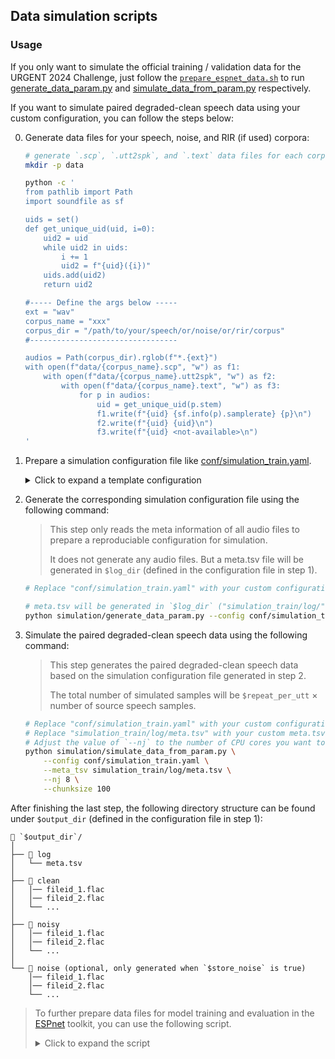 ## Data simulation scripts

### Usage

If you only want to simulate the official training / validation data for the URGENT 2024 Challenge, just follow the [`prepare_espnet_data.sh`](https://github.com/urgent-challenge/urgent2024_challenge/tree/main/simulation) to run [generate_data_param.py](https://github.com/urgent-challenge/urgent2024_challenge/blob/main/simulation/generate_data_param.py) and [simulate_data_from_param.py](https://github.com/urgent-challenge/urgent2024_challenge/blob/main/simulation/simulate_data_from_param.py) respectively.


If you want to simulate paired degraded-clean speech data using your custom configuration, you can follow the steps below:

0. Generate data files for your speech, noise, and RIR (if used) corpora:
    ```bash
    # generate `.scp`, `.utt2spk`, and `.text` data files for each corpus
    mkdir -p data

    python -c '
    from pathlib import Path
    import soundfile as sf

    uids = set()
    def get_unique_uid(uid, i=0):
        uid2 = uid
        while uid2 in uids:
            i += 1
            uid2 = f"{uid}({i})"
        uids.add(uid2)
        return uid2

    #----- Define the args below -----
    ext = "wav"
    corpus_name = "xxx"
    corpus_dir = "/path/to/your/speech/or/noise/or/rir/corpus"
    #---------------------------------

    audios = Path(corpus_dir).rglob(f"*.{ext}")
    with open(f"data/{corpus_name}.scp", "w") as f1:
        with open(f"data/{corpus_name}.utt2spk", "w") as f2:
            with open(f"data/{corpus_name}.text", "w") as f3:
                for p in audios:
                    uid = get_unique_uid(p.stem)
                    f1.write(f"{uid} {sf.info(p).samplerate} {p}\n")
                    f2.write(f"{uid} {uid}\n")
                    f3.write(f"{uid} <not-available>\n")
    '
    ```

1. Prepare a simulation configuration file like [conf/simulation_train.yaml](https://github.com/urgent-challenge/urgent2024_challenge/blob/main/conf/simulation_train.yaml).

    <details><summary>Click to expand a template configuration</summary><div>

    ```yaml
    speech_scps:
    - /path1/to/speech_corpus1.scp
    - /path1/to/speech_corpus2.scp
    - ...

    speech_utt2spk:
    - /path1/to/speech_corpus1.utt2spk
    - /path1/to/speech_corpus2.utt2spk
    - ...

    speech_text:
    - /path1/to/speech_corpus1.text
    - /path1/to/speech_corpus2.text
    - ...

    log_dir: simulation_dir/log  # for storing meta.tsv
    output_dir: simulation_dir  # for storing generated audios
    repeat_per_utt: 1  # How many times to reuse each speech sample
    seed: 0  # random seed for reproducibility

    noise_scps:
    - /path/to/noise_corpus1.scp
    - /path/to/noise_corpus2.scp
    - ...
    snr_low_bound: -5.0   # lowest SNR in simulation
    snr_high_bound: 20.0  # highest SNR in simulation
    reuse_noise: true   # whether to allow using each noise sample for multiple times
    store_noise: false  # whether to store the generated noise audio files

    # If you don't need reverberation, simply use
    #
    # rir_scps: null
    rir_scps:
    - /path/to/rir_corpus1.scp
    - /path/to/rir_corpus2.scp
    - ...
    prob_reverberation: 0.5  # apply RIRs with a probability
    reuse_rir: true  # whether to allow using each RIR sample for multiple times
    
    # If you only want to generate noisy speech data, simply use
    #
    # augmentations: [none]
    # weight_augmentations: [1.0]
    
    # Additional random augmentations to be applied to each simulated sample
    augmentations:
    - none  # the first augmentation (do nothing)
    - bandwidth_limitation  # the first augmentation (bandwidth limitation)
    - clipping  # the first augmentation (clipping)
    weight_augmentations:
    - 1.0  # weight for randomly selecting the first augmentation
    - 1.0  # weight for randomly selecting the second augmentation
    - 1.0  # weight for randomly selecting the third augmentation
    # The args below are only used for the clipping distortion
    clipping_min_quantile: [0.0, 0.1]
    clipping_max_quantile: [0.9, 1.0]
    ```
    </div></details>

2. Generate the corresponding simulation configuration file using the following command:
    > This step only reads the meta information of all audio files to prepare a reproduciable configuration for simulation.
    >
    > It does not generate any audio files. But a meta.tsv file will be generated in `$log_dir` (defined in the configuration file in step 1).

    ```bash
    # Replace "conf/simulation_train.yaml" with your custom configuration

    # meta.tsv will be generated in `$log_dir` ("simulation_train/log/" in this example)
    python simulation/generate_data_param.py --config conf/simulation_train.yaml
    ```
3. Simulate the paired degraded-clean speech data using the following command:
    > This step generates the paired degraded-clean speech data based on the simulation configuration file generated in step 2.
    >
    > The total number of simulated samples will be `$repeat_per_utt` × number of source speech samples.

    ```bash
    # Replace "conf/simulation_train.yaml" with your custom configuration
    # Replace "simulation_train/log/meta.tsv" with your custom meta.tsv file
    # Adjust the value of `--nj` to the number of CPU cores you want to use
    python simulation/simulate_data_from_param.py \
        --config conf/simulation_train.yaml \
        --meta_tsv simulation_train/log/meta.tsv \
        --nj 8 \
        --chunksize 100
    ```

After finishing the last step, the following directory structure can be found under `$output_dir` (defined in the configuration file in step 1):
```
📁 `$output_dir`/
│
├── 📁 log
│   └── meta.tsv
│
├── 📁 clean
│   │── fileid_1.flac
│   │── fileid_2.flac
│   └── ...
│
├── 📁 noisy
│   │── fileid_1.flac
│   │── fileid_2.flac
│   └── ...
│
└── 📁 noise (optional, only generated when `$store_noise` is true)
    │── fileid_1.flac
    │── fileid_2.flac
    └── ...
```

> To further prepare data files for model training and evaluation in the [ESPnet](https://github.com/espnet/espnet) toolkit, you can use the following script.
> <details><summary>Click to expand the script</summary><div>
>
> ```bash
> #----- Define the args below -----
> meta_tsv_file=simulation_train/log/meta.tsv
> subset_dir=data/train
> #---------------------------------
> mkdir -p "${subset_dir}"
>
> awk -F"\t" 'NR==1{for(i=1; i<=NF; i++) {if($i=="noisy_path") {n=i; break}} next} NR>1{print($1" "$n)}' "${meta_tsv_file}" | sort -u > "${subset_dir}"/wav.scp 
> awk -F"\t" 'NR==1{for(i=1; i<=NF; i++) {if($i=="speech_sid") {n=i; break}} next} NR>1{print($1" "$n)}' "${meta_tsv_file}" | sort -u > "${subset_dir}"/utt2spk
> utils/utt2spk_to_spk2utt.pl "${subset_dir}"/utt2spk > "${subset_dir}"/spk2utt
> awk -F"\t" 'NR==1{for(i=1; i<=NF; i++) {if($i=="text") {n=i; break}} next} NR>1{print($1" "$n)}' "${meta_tsv_file}" | sort -u > "${subset_dir}"/text
> awk -F"\t" 'NR==1{for(i=1; i<=NF; i++) {if($i=="clean_path") {n=i; break}} next} NR>1{print($1" "$n)}' "${meta_tsv_file}" | sort -u > "${subset_dir}"/spk1.scp 
> awk -F"\t" 'NR==1{for(i=1; i<=NF; i++) {if($i=="fs") {n=i; break}} next} NR>1{print($1" "$n)}' "${meta_tsv_file}" | sort -u > "${subset_dir}"/utt2fs
> awk '{print($1" 1ch_"$2"Hz")}' "${subset_dir}"/utt2fs > "${subset_dir}"/utt2category
> ```
>
> </summary><div>